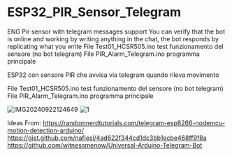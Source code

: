 # ESP32_PIR_Sensor_Telegram
ENG
Pir sensor with telegram messages support
You can verify that the bot is online and working by writing anything in the chat, the bot responds by replicating what you write
File Test01_HCSR505.ino test funzionamento del sensore (no bot telegram)
File PIR_Alarm_Telegram.ino programma principale

ESP32 con sensore PIR che avvisa via telegram quando rileva movimento

File Test01_HCSR505.ino test funzionamento del sensore (no bot telegram)
File PIR_Alarm_Telegram.ino programma principale




![IMG20240922124649](https://github.com/user-attachments/assets/666500fe-64ab-4f56-8b60-c0e9b6c537aa)
![1](https://github.com/user-attachments/assets/88d3b67b-f001-4526-ac62-2ba6793924bc)

Ideas From:
https://randomnerdtutorials.com/telegram-esp8266-nodemcu-motion-detection-arduino/
https://gist.github.com/nafiesl/4ad622f344cd1dc3bb1ecbe468ff9f8a
https://github.com/witnessmenow/Universal-Arduino-Telegram-Bot
